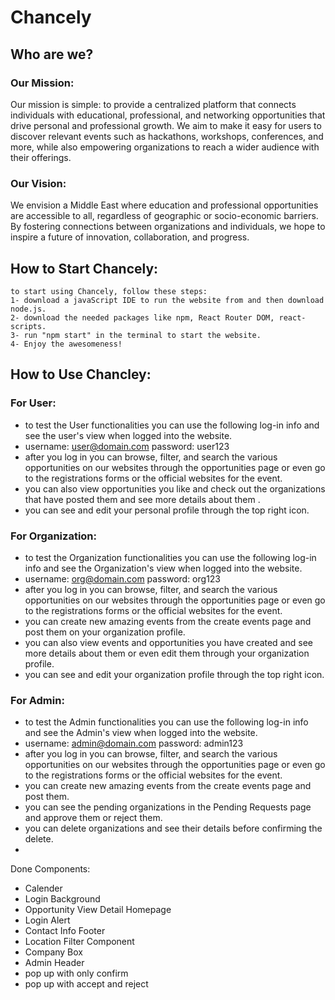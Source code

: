 # Chancely
## Who are we?
### Our Mission:
Our mission is simple: to provide a centralized platform that connects individuals with educational, professional, and networking opportunities that drive personal and professional growth. We aim to make it easy for users to discover relevant events such as hackathons, workshops, conferences, and more, while also empowering organizations to reach a wider audience with their offerings.

### Our Vision:
We envision a Middle East where education and professional opportunities are accessible to all, regardless of geographic or socio-economic barriers. By fostering connections between organizations and individuals, we hope to inspire a future of innovation, collaboration, and progress.

## How to Start Chancely:
    to start using Chancely, follow these steps:
    1- download a javaScript IDE to run the website from and then download node.js.
    2- download the needed packages like npm, React Router DOM, react-scripts.
    3- run "npm start" in the terminal to start the website.
    4- Enjoy the awesomeness!

## How to Use Chancley:
### For User:
- to test the User functionalities you can use the following log-in info and see the user's view when logged into the website.
- username: user@domain.com         password: user123
- after you log in you can browse, filter, and search the various opportunities on our websites through the opportunities page or even go to the registrations forms or the official websites for the event.
- you can also view opportunities you like and check out the organizations that have posted them and see more details about them .
- you can see and edit your personal profile through the top right icon.

### For Organization:
- to test the Organization functionalities you can use the following log-in info and see the Organization's view when logged into the website.
- username: org@domain.com         password: org123
- after you log in you can browse, filter, and search the various opportunities on our websites through the opportunities page or even go to the registrations forms or the official websites for the event.
- you can create new amazing events from the create events page and post them on your organization profile.
- you can also view events and opportunities you have created and see more details about them or even edit them through your organization profile.
- you can see and edit your organization profile through the top right icon.

### For Admin:
- to test the Admin functionalities you can use the following log-in info and see the Admin's view when logged into the website.
- username: admin@domain.com         password: admin123
- after you log in you can browse, filter, and search the various opportunities on our websites through the opportunities page or even go to the registrations forms or the official websites for the event.
- you can create new amazing events from the create events page and post them.
- you can see the pending organizations in the Pending Requests page and approve them or reject them.
- you can delete organizations and see their details before confirming the delete.
- 


Done Components: 
- Calender
- Login Background
- Opportunity View Detail Homepage
- Login Alert
- Contact Info Footer
- Location Filter Component
- Company Box
- Admin Header
- pop up with only confirm
- pop up with accept and reject
